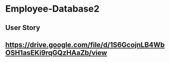 # Employee-Database2
## User Story
## https://drive.google.com/file/d/1S6GcojnLB4WbOSH1asEKi9rqGQzHAaZb/view

